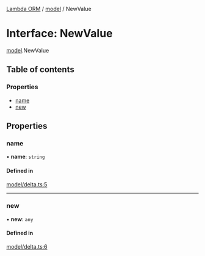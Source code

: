 [Lambda ORM](../README.md) / [model](../modules/model.md) / NewValue

# Interface: NewValue

[model](../modules/model.md).NewValue

## Table of contents

### Properties

- [name](model.NewValue.md#name)
- [new](model.NewValue.md#new)

## Properties

### name

• **name**: `string`

#### Defined in

[model/delta.ts:5](https://github.com/FlavioLionelRita/lambda-orm/blob/8689963/src/orm/model/delta.ts#L5)

___

### new

• **new**: `any`

#### Defined in

[model/delta.ts:6](https://github.com/FlavioLionelRita/lambda-orm/blob/8689963/src/orm/model/delta.ts#L6)
